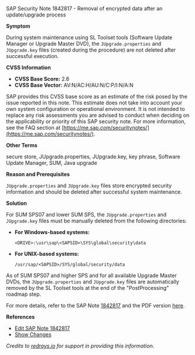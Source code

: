SAP Security Note 1842817 - Removal of encrypted data after an update/upgrade process

**Symptom**

During system maintenance using SL Toolset tools (Software Update Manager or Upgrade Master DVD), the `JUpgrade.properties` and `JUpgrade.key` files (created during the procedure) are not deleted after successful execution.

**CVSS Information**

- **CVSS Base Score:** 2.6
- **CVSS Base Vector:** AV:N/AC:H/AU:N/C:P/I:N/A:N

SAP provides this CVSS base score as an estimate of the risk posed by the issue reported in this note. This estimate does not take into account your own system configuration or operational environment. It is not intended to replace any risk assessments you are advised to conduct when deciding on the applicability or priority of this SAP security note. For more information, see the FAQ section at [https://me.sap.com/securitynotes/](https://me.sap.com/securitynotes/).

**Other Terms**

secure store, JUpgrade.properties, JUpgrade.key, key phrase, Software Update Manager, SUM, Java upgrade

**Reason and Prerequisites**

`JUpgrade.properties` and `JUpgrade.key` files store encrypted security information and should be deleted after successful system maintenance.

**Solution**

For SUM SPS07 and lower SUM SPS, the `JUpgrade.properties` and `JUpgrade.key` files must be manually deleted from the following directories:

- **For Windows-based systems:**
  ```
  <DRIVE>:\usr\sap\<SAPSID>\SYS\global\security\data
  ```

- **For UNIX-based systems:**
  ```
  /usr/sap/<SAPSID>/SYS/global/security/data
  ```

As of SUM SPS07 and higher SPS and for all available Upgrade Master DVDs, the `JUpgrade.properties` and `JUpgrade.key` files are automatically removed by the SL Toolset tools at the end of the "PostProcessing" roadmap step.

For more details, refer to the SAP Note [1842817](https://notesdownloads.sap.com/note/0040000017630932017) and the PDF version [here](https://userapps.support.sap.com/sap/support/sfm/notes/print/0001842817?language=en-US&token=39243AA437DC180AB3C03B801073EB89).

**References**

- [Edit SAP Note 1842817](https://me.sap.com/sap/support/notes/edit/0001842817)
- [Show Changes](https://me.sap.com/sap/support/notes/show-changes/0001842817)

*Credits to [redrays.io](https://redrays.io) for support in providing this information.*